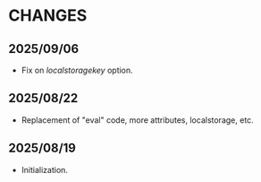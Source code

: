 # CHANGES

## 2025/09/06

- Fix on *localstoragekey* option.

## 2025/08/22

- Replacement of "eval" code, more attributes, localstorage, etc.


## 2025/08/19

- Initialization.

